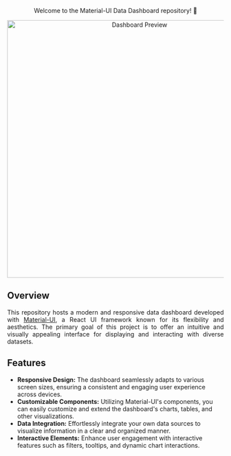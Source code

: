 
<!-- Project Overview -->
<p align="center">
  Welcome to the Material-UI Data Dashboard repository! 🚀
</p>

<!-- Project Image/Preview -->
<p align="center">
  <img src="./preview.png" alt="Dashboard Preview" width="600">
</p>

<!-- Overview Section -->
## Overview

<p align="justify">
  This repository hosts a modern and responsive data dashboard developed with <a href="https://material-ui.com/">Material-UI</a>, a React UI framework known for its flexibility and aesthetics. The primary goal of this project is to offer an intuitive and visually appealing interface for displaying and interacting with diverse datasets.
</p>

<!-- Features Section -->
## Features

- <strong>Responsive Design:</strong> The dashboard seamlessly adapts to various screen sizes, ensuring a consistent and engaging user experience across devices.
- <strong>Customizable Components:</strong> Utilizing Material-UI's components, you can easily customize and extend the dashboard's charts, tables, and other visualizations.
- <strong>Data Integration:</strong> Effortlessly integrate your own data sources to visualize information in a clear and organized manner.
- <strong>Interactive Elements:</strong> Enhance user engagement with interactive features such as filters, tooltips, and dynamic chart interactions.
